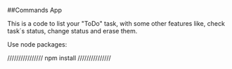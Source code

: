 ##Commands App

This is a code to list your "ToDo" task, with some other features like, check task´s status, change status and erase them.

Use node packages:

////////////////
npm install
///////////////